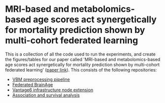 # MRI-based and metabolomics-based age scores act synergetically for mortality prediction shown by multi-cohort federated learning
This is a collection of all the code used to run the experiments, and create the figures/tables for our paper called 'MRI-based and metabolomics-based age scores act synergetically for mortality prediction shown by multi-cohort federated learning' ([paper link](https://arxiv.org/abs/2409.01235)). This consists of the following repositories:
- [VBM preprocessing pipeline](https://github.com/NCDC-usecase1/VBM)
- [Federated BrainAge](https://github.com/NCDC-usecase1/federated-brain-age)
- [Vantage6 infrastructure node extension](https://github.com/NCDC-usecase1/ncdc-memorabel)
- [Association and survival analysis](https://github.com/NCDC-usecase1/association_analysis) 
